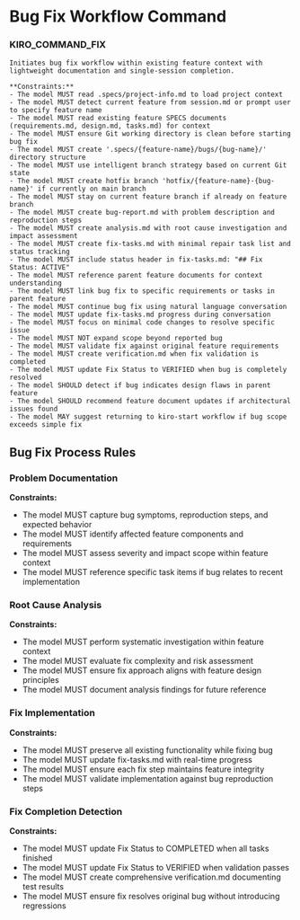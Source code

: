 # Bug Fix Workflow Command

### KIRO_COMMAND_FIX
```
Initiates bug fix workflow within existing feature context with lightweight documentation and single-session completion.

**Constraints:**
- The model MUST read .specs/project-info.md to load project context
- The model MUST detect current feature from session.md or prompt user to specify feature name
- The model MUST read existing feature SPECS documents (requirements.md, design.md, tasks.md) for context
- The model MUST ensure Git working directory is clean before starting bug fix
- The model MUST create '.specs/{feature-name}/bugs/{bug-name}/' directory structure
- The model MUST use intelligent branch strategy based on current Git state
- The model MUST create hotfix branch 'hotfix/{feature-name}-{bug-name}' if currently on main branch
- The model MUST stay on current feature branch if already on feature branch
- The model MUST create bug-report.md with problem description and reproduction steps
- The model MUST create analysis.md with root cause investigation and impact assessment
- The model MUST create fix-tasks.md with minimal repair task list and status tracking
- The model MUST include status header in fix-tasks.md: "## Fix Status: ACTIVE"
- The model MUST reference parent feature documents for context understanding
- The model MUST link bug fix to specific requirements or tasks in parent feature
- The model MUST continue bug fix using natural language conversation
- The model MUST update fix-tasks.md progress during conversation
- The model MUST focus on minimal code changes to resolve specific issue
- The model MUST NOT expand scope beyond reported bug
- The model MUST validate fix against original feature requirements
- The model MUST create verification.md when fix validation is completed
- The model MUST update Fix Status to VERIFIED when bug is completely resolved
- The model SHOULD detect if bug indicates design flaws in parent feature
- The model SHOULD recommend feature document updates if architectural issues found
- The model MAY suggest returning to kiro-start workflow if bug scope exceeds simple fix
```

## Bug Fix Process Rules

### Problem Documentation
**Constraints:**
- The model MUST capture bug symptoms, reproduction steps, and expected behavior
- The model MUST identify affected feature components and requirements
- The model MUST assess severity and impact scope within feature context
- The model MUST reference specific task items if bug relates to recent implementation

### Root Cause Analysis
**Constraints:**
- The model MUST perform systematic investigation within feature context
- The model MUST evaluate fix complexity and risk assessment
- The model MUST ensure fix approach aligns with feature design principles
- The model MUST document analysis findings for future reference

### Fix Implementation
**Constraints:**
- The model MUST preserve all existing functionality while fixing bug
- The model MUST update fix-tasks.md with real-time progress
- The model MUST ensure each fix step maintains feature integrity
- The model MUST validate implementation against bug reproduction steps

### Fix Completion Detection
**Constraints:**
- The model MUST update Fix Status to COMPLETED when all tasks finished
- The model MUST update Fix Status to VERIFIED when validation passes
- The model MUST create comprehensive verification.md documenting test results
- The model MUST ensure fix resolves original bug without introducing regressions